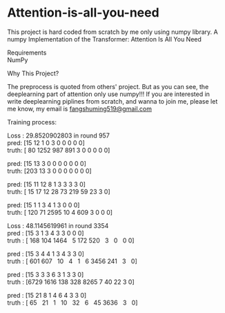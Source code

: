 # Attention-is-all-you-need
This project is hard coded from scratch by me only using numpy library.
A numpy Implementation of the Transformer: Attention Is All You Need

Requirements                                                                                                                               
NumPy

Why This Project?

The preprocess is quoted from others' project. But as you can see, the deeplearning part of attention only use numpy!!!  If you are interested in write deeplearning piplines from scratch, and wanna to join me, please let me know, my email is fangshuming519@gmail.com

Training process:

                                   
Loss :  29.8520902803  in round  957                                                                                                      
pred: [15 12  1  0  3  0  0  0  0  0]                                                                                                    
truth: [  80 1252  987  891    3    0    0    0    0    0]                                       

pred: [15 13  3  0  0  0  0  0  0  0]                                                                                                    
truth: [203  13   3   0   0   0   0   0   0   0]                                                 

pred: [15 11 12  8  1  3  3  3  3  0]                                                                                                    
truth: [ 15  17  12  28  73 219  59  23   3   0]                                                 

pred: [15  1  1  3  4  1  3  0  0  0]                                                                                                    
truth: [ 120   71 2595   10    4  609    3    0    0    0]                                        




Loss :  48.1145619961  in round  3354                                                                                                    
pred : [15  3  1  3  4  3  3  0  0  0]                                                                                                    
truth : [ 168  104 1464    5  172  520    3    0    0   0]                                       

pred : [15  3  4  4  1  3  4  3  3  0]                                                                                                    
truth : [ 601  607   10    4    1    6 3456  241    3    0]                                     

pred : [15  3  3  3  6  3  1  3  3  0]                                                                                                    
truth : [6729 1616  138  328 8265    7   40   22    3    0]                                     

pred : [15 21  8  1  4  6  4  3  3  0]                                                                                                    
truth : [  65   21    1   10   32    6   45 3636    3    0]                                     

